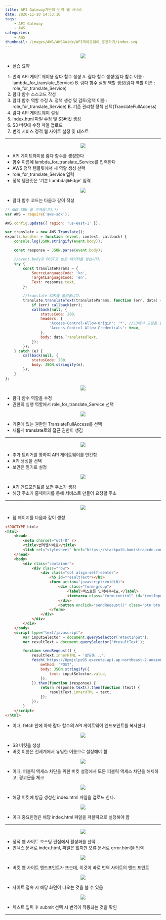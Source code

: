 ```yaml
---
title: API Gateway기반의 번역 웹 서비스
date: 2020-11-10 14:53:16
tags:
    - API Gateway
    - AWS
categories:
    - AWS
thumbnail: /images/AWS/AWSGuide/API게이트웨이_응용하기/index.svg
---
```


<p align="center"><img src="/images/AWS/AWSGuide/API게이트웨이_응용하기/index.svg"></p>

-   실습 요약

1. 번역 API 게이트웨이용 람다 함수 생성
   A. 람다 함수 생성(람다 함수 이름 : lambda_for_translate_Service)
   B. 람다 함수 실행 역할 생성(람다 역할 이름 : role_for_translate_Service)
2. 람다 함수 소스코드 작성
3. 람다 함수 역할 수정
   A. 정책 생성 및 검토(정책 이름 : role_for_translate_Service)
   B. 기존 관리형 정책 선택(TranslateFullAccess)
4. 람다 API 게이트웨이 설정
5. index.html 파일 수정 및 S3버킷 생성
6. S3 버킷에 수정 파일 업로드
7. 번역 서비스 정적 웹 사이트 설정 및 테스트

---

<p align="center"><img src="/images/AWS/AWSGuide/API게이트웨이_응용하기/APIGatewayDetail.jpg"></p>

-   API 게이트웨이용 람다 함수를 생성한다
-   함수 이름에 lambda_for_translate_Service를 입력한다
-   AWS 정책 템플릿에서 새 역할 생성 선택
-   role_for_translate_Service 입력
-   정책 템플릿은 '기본 Lambda@Edge' 입력

<p align="center"><img src="/images/AWS/AWSGuide/API게이트웨이_응용하기/APIGatewayDetail1"></p>

-   람다 함수 코드는 다음과 같이 작성

```javascript
/* AWS SDK 를 가져옵니다.*/
var AWS = require('aws-sdk');

AWS.config.update({ region: 'us-east-1' });

var translate = new AWS.Translate();
exports.handler = function (event, context, callback) {
    console.log(JSON.stringify(event.body));

    const response = JSON.parse(event.body);

    //event.body로 POST로 받은 데이터를 받습니다.
    try {
        const translateParams = {
            SourceLanguageCode: 'ko',
            TargetLanguageCode: 'en',
            Text: response.text,
        };

        //translate SDK를 불러옵니다.
        translate.translateText(translateParams, function (err, data) {
            if (err) callback(err);
            callback(null, {
                statusCode: 200,
                headers: {
                    'Access-Control-Allow-Origin': '*', //S3에서 요청을 할 수 있도록 허용해줍니다.
                    'Access-Control-Allow-Credentials': true,
                },
                body: data.TranslatedText,
            });
        });
    } catch (e) {
        callback(null, {
            statusCode: 200,
            body: JSON.stringify(e),
        });
    }
};
```

<p align="center"><img src="/images/AWS/AWSGuide/API게이트웨이_응용하기/APIGatewayDetail2"></p>

-   람다 함수 역할을 수정
-   권한의 실행 역할에서 role_for_translate_Service 선택

<p align="center"><img src="/images/AWS/AWSGuide/API게이트웨이_응용하기/APIGatewayDetail3"></p>

-   기존에 있는 권한인 TranslateFullAccess를 선택
-   새롭게 translate로의 접근 권한이 생김

---

<p align="center"><img src="/images/AWS/AWSGuide/API게이트웨이_응용하기/APIGatewayDetail4"></p>

-   추가 트리거를 통하여 API 게이트웨이를 연간함
-   API 생성을 선택
-   보안은 열기로 설정

<p align="center"><img src="/images/AWS/AWSGuide/API게이트웨이_응용하기/APIGatewayDetail5"></p>

-   API 엔드포인트를 보면 주소가 생김
-   해당 주소가 홈페이지를 통해 서비스르 만들어 요청할 주소

---

<p align="center"><img src="/images/AWS/AWSGuide/API게이트웨이_응용하기/APIGatewayDetail6"></p>

-   웹 페이지를 다음과 같이 생성

```html
<!DOCTYPE html>
<html>
    <head>
        <meta charset="utf-8" />
        <title>번역웹사이트</title>
        <link rel="stylesheet" href="https://stackpath.bootstrapcdn.com/bootstrap/4.2.1/css/bootstrap.min.css" />
    </head>
    <body>
        <div class="container">
            <div class="row">
                <div class="col align-self-center">
                    <h5 id="resultText"></h5>
                    <form action="javascript:void(0)">
                        <div class="form-group">
                            <label>텍스트를 입력해주세요.</label>
                            <textarea class="form-control" id="textInput" rows="3"></textarea>
                        </div>
                        <button onclick="sendReqeust()" class="btn btn-primary">Submit</button>
                    </form>
                </div>
            </div>
        </div>
    </body>
    <script type="text/javascript">
        var inputSelector = document.querySelector('#textInput');
        var resultText = document.querySelector('#resultText');

        function sendReqeust() {
            resultText.innerHTML = '로딩중...';
            fetch('https://0pmjclpe95.execute-api.ap-northeast-2.amazonaws.com/default/lambda_for_translate_service', {
                method: 'POST',
                body: JSON.stringify({
                    text: inputSelector.value,
                }),
            }).then(function (response) {
                return response.text().then(function (text) {
                    resultText.innerHTML = text;
                });
            });
        }
    </script>
</html>
```

-   이때, fetch 안에 아까 람다 함수의 API 게이트웨이 엔드포인트를 복사한다.

<p align="center"><img src="/images/AWS/AWSGuide/API게이트웨이_응용하기/APIGatewayDetail7"></p>

-   S3 버킷을 생성
-   버킷 이름은 전세계에서 유일한 이름으로 설정해야 함

<p align="center"><img src="/images/AWS/AWSGuide/API게이트웨이_응용하기/APIGatewayDetail8"></p>

-   이때, 퍼블릭 액세스 차단을 위한 버킷 설정에서 모든 퍼블릭 액세스 차단을 해제하고, 경고문을 체크

<p align="center"><img src="/images/AWS/AWSGuide/API게이트웨이_응용하기/APIGatewayDetail9"></p>

-   해당 버킷에 방금 생성한 index.html 파일을 업로드 한다.

<p align="center"><img src="/images/AWS/AWSGuide/API게이트웨이_응용하기/APIGatewayDetail10"></p>

-   이때 중요한점은 해당 index.html 파일을 퍼블릭으로 설정해야 함

---

<p align="center"><img src="/images/AWS/AWSGuide/API게이트웨이_응용하기/APIGatewayDetail11"></p>

-   정적 웹 사이트 호스팅 편집에서 활성화를 선택
-   인덱스 문서로 index.html, 파일은 없지만 오류 문서로 error.html을 입력

<p align="center"><img src="/images/AWS/AWSGuide/API게이트웨이_응용하기/APIGatewayDetail12"></p>

-   버킷 웹 사이트 엔드포인트가 뜨는데, 이것이 바로 번역 사이트의 엔드 포인트

<p align="center"><img src="/images/AWS/AWSGuide/API게이트웨이_응용하기/APIGatewayDetail13"></p>

-   사이트 접속 시 해당 화면이 나오는 것을 볼 수 있음

<p align="center"><img src="/images/AWS/AWSGuide/API게이트웨이_응용하기/APIGatewayDetail14"></p>

-   텍스트 입력 후 submit 선택 시 번역이 작동되는 것을 확인

---
